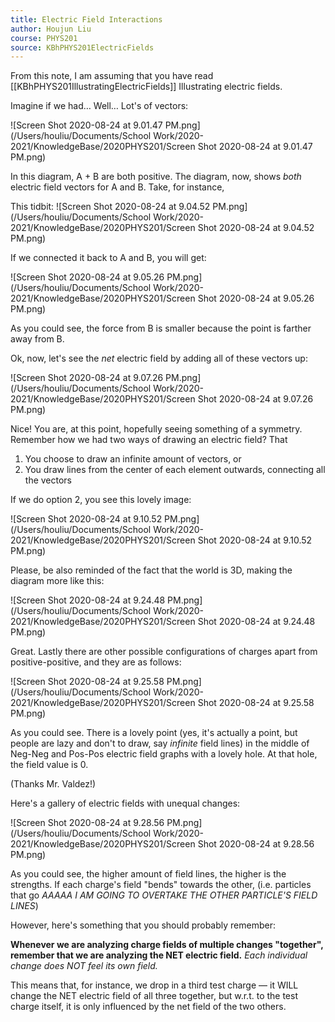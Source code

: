 ```yaml
---
title: Electric Field Interactions
author: Houjun Liu
course: PHYS201
source: KBhPHYS201ElectricFields
---
```


From this note, I am assuming that you have read [[KBhPHYS201IllustratingElectricFields]] Illustrating electric fields.

Imagine if we had… Well… Lot's of vectors:

![Screen Shot 2020-08-24 at 9.01.47 PM.png](/Users/houliu/Documents/School Work/2020-2021/KnowledgeBase/2020PHYS201/Screen Shot 2020-08-24 at 9.01.47 PM.png)

In this diagram, A + B are both positive. The diagram, now, shows *both* electric field vectors for  A and B. Take, for instance, 

This tidbit:
![Screen Shot 2020-08-24 at 9.04.52 PM.png](/Users/houliu/Documents/School Work/2020-2021/KnowledgeBase/2020PHYS201/Screen Shot 2020-08-24 at 9.04.52 PM.png)

If we connected it back to A and B, you will get:

![Screen Shot 2020-08-24 at 9.05.26 PM.png](/Users/houliu/Documents/School Work/2020-2021/KnowledgeBase/2020PHYS201/Screen Shot 2020-08-24 at 9.05.26 PM.png)

As you could see, the force from B is smaller because the point is farther away from B.

Ok, now, let's see the *net* electric field by adding all of these vectors up:


![Screen Shot 2020-08-24 at 9.07.26 PM.png](/Users/houliu/Documents/School Work/2020-2021/KnowledgeBase/2020PHYS201/Screen Shot 2020-08-24 at 9.07.26 PM.png)

Nice! You are, at this point, hopefully seeing something of a symmetry. Remember how we had two ways of drawing an electric field? That

1) You choose to draw an infinite amount of vectors, or
2) You draw lines from the center of each element outwards, connecting all the vectors

If we do option 2, you see this lovely image:

![Screen Shot 2020-08-24 at 9.10.52 PM.png](/Users/houliu/Documents/School Work/2020-2021/KnowledgeBase/2020PHYS201/Screen Shot 2020-08-24 at 9.10.52 PM.png)

Please, be also reminded of the fact that the world is 3D, making the diagram more like this:


![Screen Shot 2020-08-24 at 9.24.48 PM.png](/Users/houliu/Documents/School Work/2020-2021/KnowledgeBase/2020PHYS201/Screen Shot 2020-08-24 at 9.24.48 PM.png)

Great. Lastly there are other possible configurations of charges apart from positive-positive, and they are as follows:


![Screen Shot 2020-08-24 at 9.25.58 PM.png](/Users/houliu/Documents/School Work/2020-2021/KnowledgeBase/2020PHYS201/Screen Shot 2020-08-24 at 9.25.58 PM.png)

As you could see. There is a lovely point (yes, it's actually a point, but people are lazy and don't to draw, say _infinite_ field lines) in the middle of Neg-Neg and Pos-Pos electric field graphs with a lovely hole.  At that hole, the field value is 0.

(Thanks Mr. Valdez!)

Here's a gallery of electric fields with unequal changes:

![Screen Shot 2020-08-24 at 9.28.56 PM.png](/Users/houliu/Documents/School Work/2020-2021/KnowledgeBase/2020PHYS201/Screen Shot 2020-08-24 at 9.28.56 PM.png)

As you could see, the higher amount of field lines, the higher is the strengths. If each charge's field "bends" towards the other, (i.e. particles that go _AAAAA I AM GOING TO OVERTAKE THE OTHER PARTICLE'S FIELD LINES_)

However, here's something that you should probably remember: 

**Whenever we are analyzing charge fields of multiple changes "together", remember that we are analyzing the NET electric field.** *Each individual change does NOT feel its own field.* 

This means that, for instance, we drop in a third test charge — it WILL change the NET electric field of all three together, but w.r.t. to the test charge itself, it is only influenced by the net field of the two others.